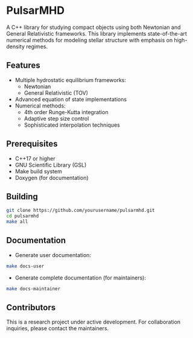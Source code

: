 # PulsarMHD

A C++ library for studying compact objects using both Newtonian and General Relativistic frameworks. This library implements state-of-the-art numerical methods for modeling stellar structure with emphasis on high-density regimes.

## Features
- Multiple hydrostatic equilibrium frameworks:
  - Newtonian
  - General Relativistic (TOV)
- Advanced equation of state implementations
- Numerical methods:
  - 4th order Runge-Kutta integration
  - Adaptive step size control
  - Sophisticated interpolation techniques

## Prerequisites
- C++17 or higher
- GNU Scientific Library (GSL)
- Make build system
- Doxygen (for documentation)

## Building
```bash
git clone https://github.com/yourusername/pulsarmhd.git
cd pulsarmhd
make all
```

## Documentation
- Generate user documentation:
```bash
make docs-user
```

- Generate complete documentation (for maintainers):
```bash
make docs-maintainer
```

## Contributors
This is a research project under active development. For collaboration inquiries, please contact the maintainers.
